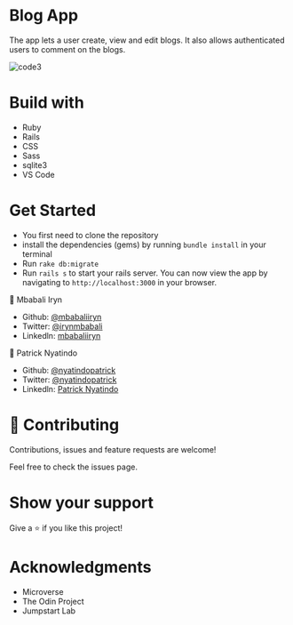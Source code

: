 # Blog App

The app lets a user create, view and edit blogs. It also allows authenticated users to comment on the blogs.

![code3](https://user-images.githubusercontent.com/48393059/80974246-209a2e00-8e29-11ea-99a1-9673e06e6365.png)

# Build with

- Ruby
- Rails
- CSS
- Sass
- sqlite3
- VS Code

# Get Started

- You first need to clone the repository
- install the dependencies (gems) by running `bundle install` in your terminal
- Run `rake db:migrate`
- Run `rails s` to start your rails server. You can now view the app by navigating to `http://localhost:3000` in your browser.

👤 Mbabali Iryn

- Github: [@mbabaliiryn](https://github.com/mbabaliiryn)
- Twitter: [@irynmbabali](https://twitter.com/irynmbabali)
- Linkedln: [mbabaliiryn](https://www.linkedin.com/in/mbabaliiryn)


👤 Patrick Nyatindo

- Github: [@nyatindopatrick](https://github.com/nyatindopatrick)
- Twitter: [@nyatindopatrick](https://twitter.com/nyatindopatrick)
- Linkedln: [Patrick Nyatindo](https://www.linkedin.com/in/nyatindopateick)
# 🤝 Contributing

Contributions, issues and feature requests are welcome!

Feel free to check the issues page.

# Show your support

Give a ⭐️ if you like this project!

# Acknowledgments

- Microverse
- The Odin Project
- Jumpstart Lab


